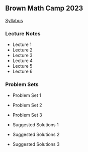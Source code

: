 Brown Math Camp 2023
--------------------

[Syllabus](out/syllabus/Math%20Camp%202023%20Syllabus.pdf)

### Lecture Notes

- Lecture 1
- Lecture 2
- Lecture 3
- Lecture 4
- Lecture 5
- Lecture 6

### Problem Sets

- Problem Set 1
- Problem Set 2
- Problem Set 3

- Suggested Solutions 1
- Suggested Solutions 2
- Suggested Solutions 3

<!--
To deploy with mkdocs; run `mkdocs gh-deploy`

- [Lecture 1](out/lectures/Math%20Camp%202023%20Lecture%201%20-%20Proofs,%20Metric%20Spaces,%20Topology.pdf)
- [Lecture 2](out/lectures/Math%20Camp%202023%20Lecture%202%20-%20Sequences,%20Continuity.pdf)
- [Lecture 3](out/lectures/Math%20Camp%202023%20Lecture%203%20-%20Correspondences,%20Compactness,%20EVT.pdf)
- [Lecture 4](out/lectures/Math%20Camp%202023%20Lecture%204%20-%20Differentiation,%20IFT,%20Unconstrained%20Optimization.pdf)
- [Lecture 5](out/lectures/Math%20Camp%202023%20Lecture%205%20-%20Constrained%20Optimization,%20{{velope%20Theorem,%20Integration.pdf)
- [Lecture 6](out/lectures/Math%20Camp%202023%20Lecture%206%20-%20Linear%20Algebra,%20ODE.pdf)

- [Problem Set 1](out/homework/Math%20Camp%202023%20Problem%20Set%201.pdf)
- [Problem Set 2](out/homework/Math%20Camp%202023%20Problem%20Set%202.pdf)
- [Problem Set 3](out/homework/Math%20Camp%202023%20Problem%20Set%203.pdf)

- [Suggested Solutions 1](out/homework/Math%20Camp%202023%20Suggested%20Solutions%201.pdf)
- [Suggested Solutions 2](out/homework/Math%20Camp%202023%20Suggested%20Solutions%202.pdf)
- [Suggested Solutions 3](out/homework/Math%20Camp%202023%20Suggested%20Solutions%203.pdf)
-->
